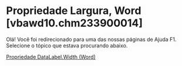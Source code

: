 
# Propriedade Largura, Word [vbawd10.chm233900014]

Olá! Você foi redirecionado para uma das nossas páginas de Ajuda F1. Selecione o tópico que estava procurando abaixo.

[Propriedade DataLabel.Width (Word)](http://msdn.microsoft.com/library/8ee7b9fa-1cf3-0fb4-4333-0d96cbdf6f37%28Office.15%29.aspx)
